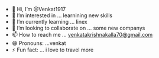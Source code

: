 - 👋 Hi, I’m @Venkat1917
- 👀 I’m interested in ... learnining new skills
- 🌱 I’m currently learning ... linex
- 💞️ I’m looking to collaborate on ... some new companys
- 📫 How to reach me ... venkatakrishnakalla70@gmail.com
- 😄 Pronouns: ...venkat
- ⚡ Fun fact: ... i love to travel more

<!---
Venkat1917/Venkat1917 is a ✨ special ✨ repository because its `README.md` (this file) appears on your GitHub profile.
You can click the Preview link to take a look at your changes.
--->
